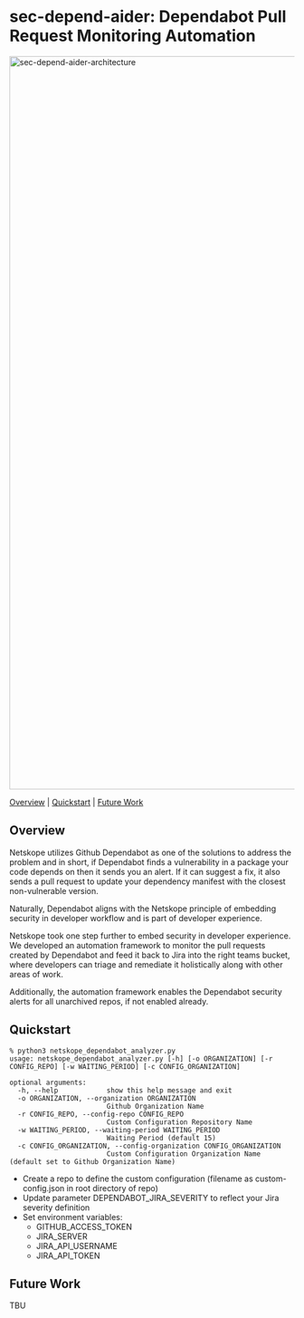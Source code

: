 # sec-depend-aider: Dependabot Pull Request Monitoring Automation 

<img width="1295" alt="sec-depend-aider-architecture" src="https://user-images.githubusercontent.com/88770278/172140172-1c5bcb68-02c3-47c0-a2ea-87ea3e985361.png">

[Overview](#overview) \| [Quickstart](#quickstart) \| [Future Work](#future-work)

## Overview

Netskope utilizes Github Dependabot as one of the solutions to address the problem and in short, if Dependabot finds a vulnerability in a package your code depends on then it sends you an alert. If it can suggest a fix, it also sends a pull request to update your dependency manifest with the closest non-vulnerable version.

Naturally, Dependabot aligns with the Netskope principle of embedding security in developer workflow and is part of developer experience.

Netskope took one step further to embed security in developer experience. We developed an automation framework to monitor the pull requests created by Dependabot and feed it back to Jira into the right teams bucket, where developers can triage and remediate it holistically along with other areas of work. 

Additionally, the automation framework enables the Dependabot security alerts for all unarchived repos, if not enabled already.

## Quickstart

```
% python3 netskope_dependabot_analyzer.py
usage: netskope_dependabot_analyzer.py [-h] [-o ORGANIZATION] [-r CONFIG_REPO] [-w WAITING_PERIOD] [-c CONFIG_ORGANIZATION]

optional arguments:
  -h, --help            show this help message and exit
  -o ORGANIZATION, --organization ORGANIZATION
                        Github Organization Name
  -r CONFIG_REPO, --config-repo CONFIG_REPO
                        Custom Configuration Repository Name
  -w WAITING_PERIOD, --waiting-period WAITING_PERIOD
                        Waiting Period (default 15)
  -c CONFIG_ORGANIZATION, --config-organization CONFIG_ORGANIZATION
                        Custom Configuration Organization Name (default set to Github Organization Name)

```
- Create a repo to define the custom configuration (filename as custom-config.json in root directory of repo)
- Update parameter DEPENDABOT_JIRA_SEVERITY to reflect your Jira severity definition
- Set environment variables:
  - GITHUB_ACCESS_TOKEN
  - JIRA_SERVER
  - JIRA_API_USERNAME
  - JIRA_API_TOKEN

## Future Work
TBU



